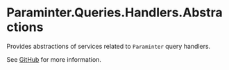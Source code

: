 # Paraminter.Queries.Handlers.Abstractions

Provides abstractions of services related to `Paraminter` query handlers.

See [GitHub](https://github.com/Paraminter/Paraminter.Queries) for more information.